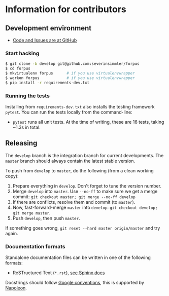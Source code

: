 # Information for contributors

## Development environment

* [Code and Issues are at GitHub](http://github.com/severinsimmler/forpus)

### Start hacking

```bash
$ git clone -b develop git@github.com:severinsimmler/forpus
$ cd forpus
$ mkvirtualenv forpus      # if you use virtualenvwrapper
$ workon forpus            # if you use virtualenvwrapper
$ pip install -r requirements-dev.txt
```

### Running the tests

Installing from `requirements-dev.txt` also installs the testing framework `pytest`. You can run the tests locally from the command-line:

* `pytest` runs all unit tests. At the time of writing, these are 16 tests, taking ~1.3s in total.

## Releasing

The `develop` branch is the integration branch for current developments. The `master` branch should always contain the latest stable version. 

To push from `develop` to `master`, do the following (from a clean working copy):

1. Prepare everything in `develop`. Don't forget to tune the version number.
2. Merge `develop` into `master`. Use `--no-ff` to make sure we get a merge commit: `git checkout master; git merge --no-ff develop`
3. If there are conflicts, resolve them and commit (to `master`).
4. Now, fast-forward-merge `master` into `develop`: `git checkout develop; git merge master`.
5. Push `develop`, then push `master`.

If something goes wrong, `git reset --hard master origin/master` and try again.


### Documentation formats

Standalone documentation files can be written in one of the following formats:

* ReSTructured Text (`*.rst`), [see Sphinx docs](http://www.sphinx-doc.org/en/stable/rest.html)

Docstrings should follow [Google conventions](http://google.github.io/styleguide/pyguide.html?showone=Comments#Comments), this is supported by [Napoleon](http://www.sphinx-doc.org/en/stable/ext/napoleon.html).
